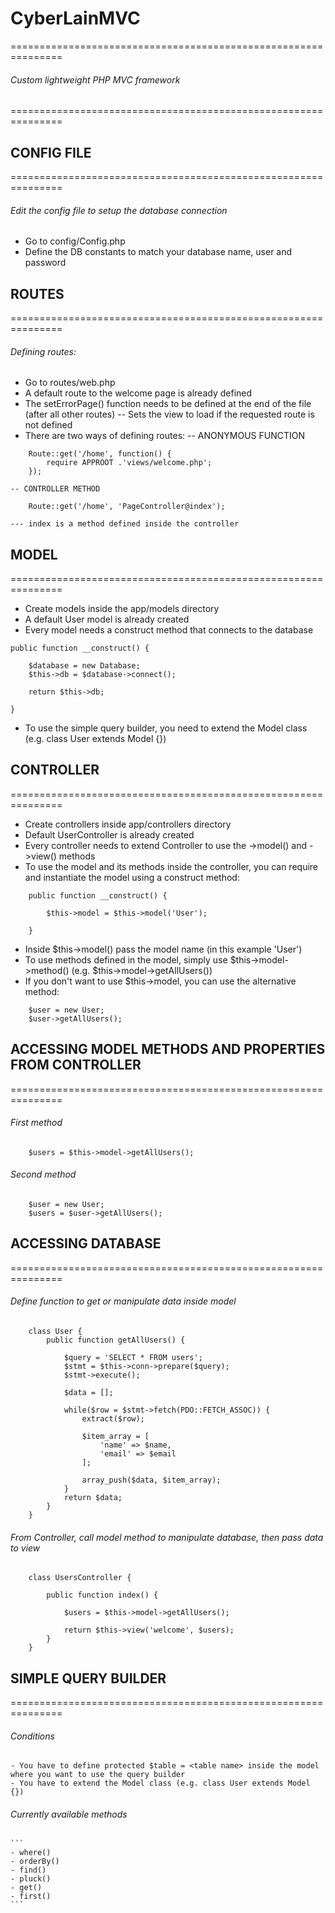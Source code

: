 # CyberLainMVC
=============================================================== 
###### Custom lightweight PHP MVC framework
=============================================================== 

## CONFIG FILE
===============================================================
###### Edit the config file to setup the database connection
- Go to config/Config.php
- Define the DB constants to match your database name, user and password


## ROUTES	
===============================================================  
###### Defining routes:
- Go to routes/web.php
- A default route to the welcome page is already defined
- The setErrorPage() function needs to be defined at the end of the file (after all other routes)
	-- Sets the view to load if the requested route is not defined
- There are two ways of defining routes:
	-- ANONYMOUS FUNCTION
```
	Route::get('/home', function() {
		require APPROOT .'views/welcome.php';
	});
```
	-- CONTROLLER METHOD
```
	Route::get('/home', 'PageController@index');
```
	--- index is a method defined inside the controller


## MODEL
===============================================================  
- Create models inside the app/models directory
- A default User model is already created 
- Every model needs a construct method that connects to the database

```
public function __construct() {

	$database = new Database;
	$this->db = $database->connect();

	return $this->db;

}
```

- To use the simple query builder, you need to extend the Model class (e.g. class User extends Model {})


## CONTROLLER
===============================================================  
- Create controllers inside app/controllers directory
- Default UserController is already created
- Every controller needs to extend Controller to use the ->model() and ->view() methods
- To use the model and its methods inside the controller, you can require and instantiate
  the model using a construct method:

```
  	public function __construct() {

		$this->model = $this->model('User');

	}
```
- Inside $this->model() pass the model name (in this example 'User')
- To use methods defined in the model, simply use $this->model->method() (e.g. $this->model->getAllUsers())
- If you don't want to use $this->model, you can use the alternative method:
```
	$user = new User;
	$user->getAllUsers();
```

## ACCESSING MODEL METHODS AND PROPERTIES FROM CONTROLLER
===============================================================  
###### First method

```
	$users = $this->model->getAllUsers();
```
###### Second method

```
	$user = new User;
	$users = $user->getAllUsers();
```


## ACCESSING DATABASE
===============================================================  
###### Define function to get or manipulate data inside model

```
	class User {
		public function getAllUsers() {

			$query = 'SELECT * FROM users';
			$stmt = $this->conn->prepare($query);
			$stmt->execute();

			$data = [];

			while($row = $stmt->fetch(PDO::FETCH_ASSOC)) {
				extract($row);

				$item_array = [
					'name' => $name,
					'email' => $email
				];

				array_push($data, $item_array);
			}
			return $data;
		}
	}
```
###### From Controller, call model method to manipulate database, then pass data to view
```
	class UsersController {

		public function index() {

			$users = $this->model->getAllUsers();

			return $this->view('welcome', $users);
		}
	} 
```

## SIMPLE QUERY BUILDER
===============================================================  
###### Conditions 
	- You have to define protected $table = <table name> inside the model where you want to use the query builder
	- You have to extend the Model class (e.g. class User extends Model {})

###### Currently available methods

	```
	- where()
	- orderBy()
	- find()
	- pluck()
	- get()
	- first()
	```

	
